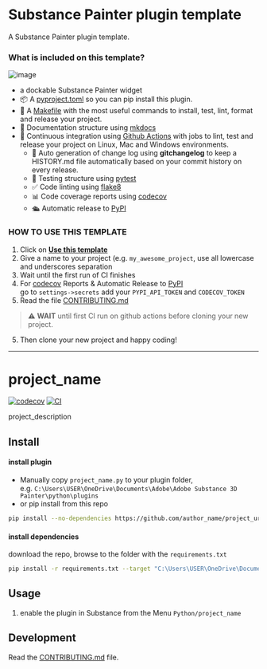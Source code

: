 
# Substance Painter plugin template

A Substance Painter plugin template.


### What is included on this template?
![image](https://github.com/hannesdelbeke/substance-painter-plugin-template/assets/3758308/f0d6ee12-4c59-4862-b965-038ee3bd8b48)

- a dockable Substance Painter widget
- 📦 A [pyproject.toml](pyproject.toml) so you can pip install this plugin.  
- 🤖 A [Makefile](Makefile) with the most useful commands to install, test, lint, format and release your project.
- 📃 Documentation structure using [mkdocs](http://www.mkdocs.org)
- 🔄 Continuous integration using [Github Actions](.github/workflows/) with jobs to lint, test and release your project on Linux, Mac and Windows environments.
   - 💬 Auto generation of change log using **gitchangelog** to keep a HISTORY.md file automatically based on your commit history on every release.
   - 🧪 Testing structure using [pytest](https://docs.pytest.org/en/latest/)
   - ✅ Code linting using [flake8](https://flake8.pycqa.org/en/latest/)
   - 📊 Code coverage reports using [codecov](https://about.codecov.io/sign-up/)
   - 🛳️ Automatic release to [PyPI](https://pypi.org)


### HOW TO USE THIS TEMPLATE

1. Click on **[Use this template](https://github.com/hannesdelbeke/substance-painter-plugin-template/generate)**
3. Give a name to your project (e.g. `my_awesome_project`, use all lowercase and underscores separation <!-- TODO see if we can swap to my-awesome-project for package & project name, but my_awesome_project for python module --> 
3. Wait until the first run of CI finishes
4. For [codecov](https://about.codecov.io/sign-up/) Reports & Automatic Release to [PyPI](https://pypi.org)  
   go to `settings->secrets` add your `PYPI_API_TOKEN` and `CODECOV_TOKEN`
4. Read the file [CONTRIBUTING.md](CONTRIBUTING.md)
> ⚠️ **WAIT** until first CI run on github actions before cloning your new project.
5. Then clone your new project and happy coding!

<!--  DELETE THE LINES ABOVE THIS AND WRITE YOUR PROJECT README BELOW -->

---
# project_name

[![codecov](https://codecov.io/gh/author_name/project_urlname/branch/main/graph/badge.svg?token=project_urlname_token_here)](https://codecov.io/gh/author_name/project_urlname)
[![CI](https://github.com/author_name/project_urlname/actions/workflows/main.yml/badge.svg)](https://github.com/author_name/project_urlname/actions/workflows/main.yml)

project_description

## Install 
#### install plugin
- Manually copy `project_name.py` to your plugin folder,  
  e.g. `C:\Users\USER\OneDrive\Documents\Adobe\Adobe Substance 3D Painter\python\plugins`
- or pip install from this repo
```bash
pip install --no-dependencies https://github.com/author_name/project_urlname/archive/refs/heads/main.zip --target "C:\Users\USER\OneDrive\Documents\Adobe\Adobe Substance 3D Painter\python\plugins"
```
#### install dependencies
download the repo, browse to the folder with the `requirements.txt`
```bash
pip install -r requirements.txt --target "C:\Users\USER\OneDrive\Documents\Adobe\Adobe Substance 3D Painter\python\modules"
```

## Usage
1. enable the plugin in Substance from the Menu `Python/project_name`

## Development
Read the [CONTRIBUTING.md](CONTRIBUTING.md) file.
